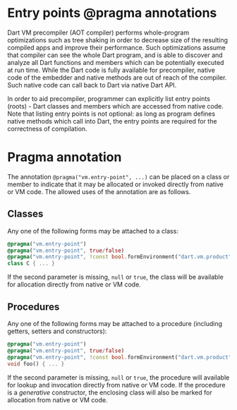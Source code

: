 # Entry points @pragma annotations

Dart VM precompiler (AOT compiler) performs whole-program optimizations such as
tree shaking in order to decrease size of the resulting compiled apps and
improve their performance. Such optimizations assume that compiler can see the
whole Dart program, and is able to discover and analyze all Dart functions and
members which can be potentially executed at run time. While the Dart code is
fully available for precompiler, native code of the embedder and native methods
are out of reach of the compiler. Such native code can call back to Dart via
native Dart API.

In order to aid precompiler, programmer can explicitly list entry points
(roots) - Dart classes and members which are accessed from native code. Note
that listing entry points is not optional: as long as program defines native
methods which call into Dart, the entry points are required for the correctness
of compilation.

# Pragma annotation

The annotation `@pragma("vm.entry-point", ...)` can be placed on a class or
member to indicate that it may be allocated or invoked directly from native or
VM code. The allowed uses of the annotation are as follows.

## Classes

Any one of the following forms may be attached to a class:

```dart
@pragma("vm.entry-point")
@pragma("vm.entry-point", true/false)
@pragma("vm.entry-point", !const bool.formEnvironment("dart.vm.product"))
class C { ... }
```

If the second parameter is missing, `null` or `true`, the class will be
available for allocation directly from native or VM code.

## Procedures

Any one of the following forms may be attached to a procedure (including
getters, setters and constructors):

```dart
@pragma("vm.entry-point")
@pragma("vm.entry-point", true/false)
@pragma("vm.entry-point", !const bool.formEnvironment("dart.vm.product"))
void foo() { ... }
```

If the second parameter is missing, `null` or `true`, the procedure will
available for lookup and invocation directly from native or VM code. If the
procedure is a *generative* constructor, the enclosing class will also be marked
for allocation from native or VM code.
